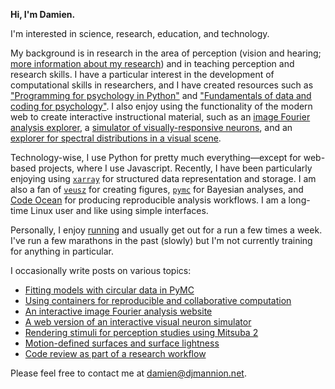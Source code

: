 **Hi, I'm Damien.**

I'm interested in science, research, education, and technology.

My background is in research in the area of perception (vision and hearing; [more information about my research](https://www.djmannion.net/pubs)) and in teaching perception and research skills.
I have a particular interest in the development of computational skills in researchers, and I have created resources such as ["Programming for psychology in Python"](https://www.djmannion.net/psych_programming) and ["Fundamentals of data and coding for psychology"](https://webutils.psy.unsw.edu.au/internship_coding/site/).
I also enjoy using the functionality of the modern web to create interactive instructional material, such as an [image Fourier analysis explorer](https://www.djmannion.net/img_freq_web_post/), a [simulator of visually-responsive neurons](https://www.djmannion.net/neural_sim/), and an [explorer for spectral distributions in a visual scene](https://webutils.psy.unsw.edu.au/psyc2071_2020/colour/cmp_spectral/colour_cmp_spectral.html).

Technology-wise, I use Python for pretty much everything&mdash;except for web-based projects, where I use Javascript.
Recently, I have been particularly enjoying using [`xarray`](https://docs.xarray.dev) for structured data representation and storage.
I am also a fan of [`veusz`](https://veusz.github.io/) for creating figures, [`pymc`](https://docs.pymc.io/) for Bayesian analyses, and [Code Ocean](https://codeocean.com) for producing reproducible analysis workflows.
I am a long-time Linux user and like using simple interfaces.

Personally, I enjoy [running](https://en-gb.smashrun.com/damienmannion) and usually get out for a run a few times a week.
I've run a few marathons in the past (slowly) but I'm not currently training for anything in particular.

I occasionally write posts on various topics:
* [Fitting models with circular data in PyMC](https://www.djmannion.net/circular_bayes/)
* [Using containers for reproducible and collaborative computation](https://www.djmannion.net/containers/)
* [An interactive image Fourier analysis website](https://www.djmannion.net/img_freq_web_post/)
* [A web version of an interactive visual neuron simulator](https://www.djmannion.net/neural_sim/)
* [Rendering stimuli for perception studies using Mitsuba 2](https://www.djmannion.net/mitsuba_render/)
* [Motion-defined surfaces and surface lightness](https://www.djmannion.net/mdc_lightness/)
* [Code review as part of a research workflow](https://www.djmannion.net/code_review/)

Please feel free to contact me at [damien@djmannion.net](mailto:damien@djmannion.net).
